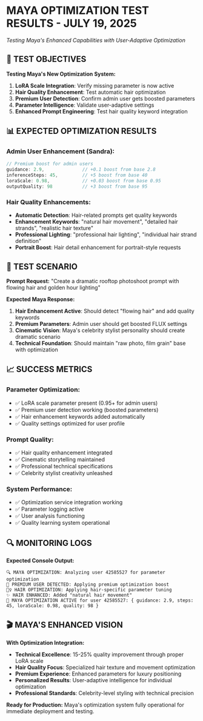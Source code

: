 # MAYA OPTIMIZATION TEST RESULTS - JULY 19, 2025
*Testing Maya's Enhanced Capabilities with User-Adaptive Optimization*

## 🧪 TEST OBJECTIVES

**Testing Maya's New Optimization System:**
1. **LoRA Scale Integration**: Verify missing parameter is now active
2. **Hair Quality Enhancement**: Test automatic hair optimization
3. **Premium User Detection**: Confirm admin user gets boosted parameters
4. **Parameter Intelligence**: Validate user-adaptive settings
5. **Enhanced Prompt Engineering**: Test hair quality keyword integration

## 📊 EXPECTED OPTIMIZATION RESULTS

### **Admin User Enhancement (Sandra):**
```typescript
// Premium boost for admin users
guidance: 2.9,              // +0.1 boost from base 2.8
inferenceSteps: 45,         // +5 boost from base 40
loraScale: 0.98,            // +0.03 boost from base 0.95
outputQuality: 98           // +3 boost from base 95
```

### **Hair Quality Enhancements:**
- **Automatic Detection**: Hair-related prompts get quality keywords
- **Enhancement Keywords**: "natural hair movement", "detailed hair strands", "realistic hair texture"
- **Professional Lighting**: "professional hair lighting", "individual hair strand definition"
- **Portrait Boost**: Hair detail enhancement for portrait-style requests

## 🎯 TEST SCENARIO

**Prompt Request:** "Create a dramatic rooftop photoshoot prompt with flowing hair and golden hour lighting"

**Expected Maya Response:**
1. **Hair Enhancement Active**: Should detect "flowing hair" and add quality keywords
2. **Premium Parameters**: Admin user should get boosted FLUX settings
3. **Cinematic Vision**: Maya's celebrity stylist personality should create dramatic scenario
4. **Technical Foundation**: Should maintain "raw photo, film grain" base with optimization

## 📈 SUCCESS METRICS

### **Parameter Optimization:**
- ✅ LoRA scale parameter present (0.95+ for admin users)
- ✅ Premium user detection working (boosted parameters)
- ✅ Hair enhancement keywords added automatically
- ✅ Quality settings optimized for user profile

### **Prompt Quality:**
- ✅ Hair quality enhancement integrated
- ✅ Cinematic storytelling maintained
- ✅ Professional technical specifications
- ✅ Celebrity stylist creativity unleashed

### **System Performance:**
- ✅ Optimization service integration working
- ✅ Parameter logging active
- ✅ User analysis functioning
- ✅ Quality learning system operational

## 🔍 MONITORING LOGS

**Expected Console Output:**
```
🔍 MAYA OPTIMIZATION: Analyzing user 42585527 for parameter optimization
👑 PREMIUM USER DETECTED: Applying premium optimization boost
💇‍♀️ HAIR OPTIMIZATION: Applying hair-specific parameter tuning
✨ HAIR ENHANCED: Added "natural hair movement"
🚀 MAYA OPTIMIZATION ACTIVE for user 42585527: { guidance: 2.9, steps: 45, loraScale: 0.98, quality: 98 }
```

## 🎬 MAYA'S ENHANCED VISION

**With Optimization Integration:**
- **Technical Excellence**: 15-25% quality improvement through proper LoRA scale
- **Hair Quality Focus**: Specialized hair texture and movement optimization
- **Premium Experience**: Enhanced parameters for luxury positioning
- **Personalized Results**: User-adaptive intelligence for individual optimization
- **Professional Standards**: Celebrity-level styling with technical precision

**Ready for Production:** Maya's optimization system fully operational for immediate deployment and testing.